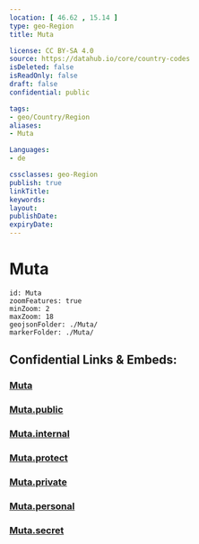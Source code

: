 ```yaml
---
location: [ 46.62 , 15.14 ] 
type: geo-Region
title: Muta

license: CC BY-SA 4.0
source: https://datahub.io/core/country-codes
isDeleted: false
isReadOnly: false
draft: false
confidential: public

tags:
- geo/Country/Region
aliases:
- Muta

Languages:
- de

cssclasses: geo-Region
publish: true
linkTitle: 
keywords: 
layout: 
publishDate: 
expiryDate: 
---
```


# Muta

```leaflet
id: Muta
zoomFeatures: true 
minZoom: 2 
maxZoom: 18
geojsonFolder: ./Muta/
markerFolder: ./Muta/
```


## Confidential Links & Embeds: 

### [Muta](/_Standards/Earth/Continent/Europe/Europe~Central/Slovenia/Regions~Slovenia/Koroška/counties~Koroška/Muta.md) 

### [Muta.public](/_public/Earth/Continent/Europe/Europe~Central/Slovenia/Regions~Slovenia/Koroška/counties~Koroška/Muta.public.md) 

### [Muta.internal](/_internal/Earth/Continent/Europe/Europe~Central/Slovenia/Regions~Slovenia/Koroška/counties~Koroška/Muta.internal.md) 

### [Muta.protect](/_protect/Earth/Continent/Europe/Europe~Central/Slovenia/Regions~Slovenia/Koroška/counties~Koroška/Muta.protect.md) 

### [Muta.private](/_private/Earth/Continent/Europe/Europe~Central/Slovenia/Regions~Slovenia/Koroška/counties~Koroška/Muta.private.md) 

### [Muta.personal](/_personal/Earth/Continent/Europe/Europe~Central/Slovenia/Regions~Slovenia/Koroška/counties~Koroška/Muta.personal.md) 

### [Muta.secret](/_secret/Earth/Continent/Europe/Europe~Central/Slovenia/Regions~Slovenia/Koroška/counties~Koroška/Muta.secret.md)

